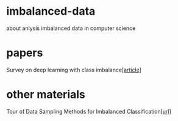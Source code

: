 # imbalanced-data
about anlysis imbalanced data in computer science
# papers
Survey on deep learning with class imbalance[[article]](https://journalofbigdata.springeropen.com/track/pdf/10.1186/s40537-019-0192-5)
# other materials
Tour of Data Sampling Methods for Imbalanced Classification[[url]](https://machinelearningmastery.com/data-sampling-methods-for-imbalanced-classification/)
